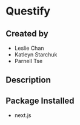 # Questify
## Created by
- Leslie Chan
- Katleyn Starchuk
- Parnell Tse

## Description

## Package Installed
- next.js